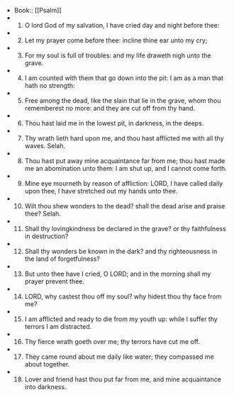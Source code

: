 - Book:: [[Psalm]]
- 1. O lord God of my salvation, I have cried day and night before thee:
- 2. Let my prayer come before thee: incline thine ear unto my cry;
- 3. For my soul is full of troubles: and my life draweth nigh unto the grave.
- 4. I am counted with them that go down into the pit: I am as a man that hath no strength:
- 5. Free among the dead, like the slain that lie in the grave, whom thou rememberest no more: and they are cut off from thy hand.
- 6. Thou hast laid me in the lowest pit, in darkness, in the deeps.
- 7. Thy wrath lieth hard upon me, and thou hast afflicted me with all thy waves. Selah.
- 8. Thou hast put away mine acquaintance far from me; thou hast made me an abomination unto them: I am shut up, and I cannot come forth.
- 9. Mine eye mourneth by reason of affliction: LORD, I have called daily upon thee, I have stretched out my hands unto thee.
- 10. Wilt thou shew wonders to the dead? shall the dead arise and praise thee? Selah.
- 11. Shall thy lovingkindness be declared in the grave? or thy faithfulness in destruction?
- 12. Shall thy wonders be known in the dark? and thy righteousness in the land of forgetfulness?
- 13. But unto thee have I cried, O LORD; and in the morning shall my prayer prevent thee.
- 14. LORD, why castest thou off my soul? why hidest thou thy face from me?
- 15. I am afflicted and ready to die from my youth up: while I suffer thy terrors I am distracted.
- 16. Thy fierce wrath goeth over me; thy terrors have cut me off.
- 17. They came round about me daily like water; they compassed me about together.
- 18. Lover and friend hast thou put far from me, and mine acquaintance into darkness.
